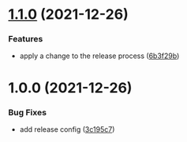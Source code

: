 # [1.1.0](https://github.com/brayanarrieta/hello-world-brayan/compare/v1.0.0...v1.1.0) (2021-12-26)


### Features

* apply a change to the release process ([6b3f29b](https://github.com/brayanarrieta/hello-world-brayan/commit/6b3f29b0b22fb5ec54924f483bbf8a99228f4eec))

# 1.0.0 (2021-12-26)


### Bug Fixes

* add release config ([3c195c7](https://github.com/brayanarrieta/hello-world-brayan/commit/3c195c7c0a97b2ed1c4cf9fb83ed29bad6fb7779))
